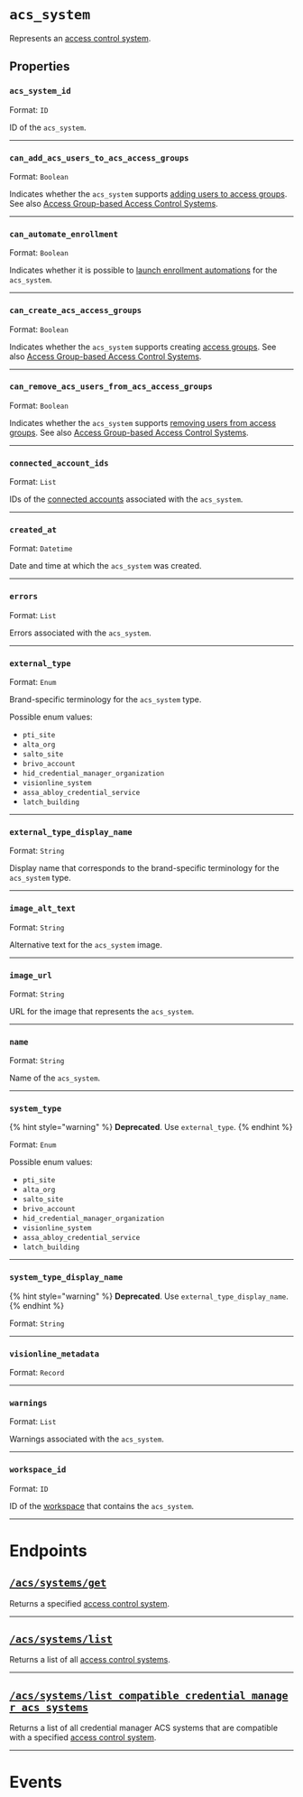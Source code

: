 # `acs_system`

Represents an [access control system](../../../../capability-guides/access-systems).

## Properties

### `acs_system_id`

Format: `ID`

ID of the `acs_system`.

---

### `can_add_acs_users_to_acs_access_groups`

Format: `Boolean`

Indicates whether the `acs_system` supports [adding users to access groups](../../../../capability-guides/access-systems/assigning-users-to-access-groups#add-an-acs-user-to-an-access-group). See also [Access Group-based Access Control Systems](../../../../capability-guides/access-systems/understanding-access-control-system-differences#access-group-based-access-control-systems).

---

### `can_automate_enrollment`

Format: `Boolean`

Indicates whether it is possible to [launch enrollment automations](../../../../capability-guides/mobile-access-in-development/issuing-mobile-credentials-from-an-access-control-system#prepare-the-phones-for-a-user-identity-to-start-receiving-mobile-credentials-using-an-enrollment-aut) for the `acs_system`.

---

### `can_create_acs_access_groups`

Format: `Boolean`

Indicates whether the `acs_system` supports creating [access groups](../../../../capability-guides/access-systems/assigning-users-to-access-groups). See also [Access Group-based Access Control Systems](../../../../capability-guides/access-systems/understanding-access-control-system-differences#access-group-based-access-control-systems).

---

### `can_remove_acs_users_from_acs_access_groups`

Format: `Boolean`

Indicates whether the `acs_system` supports [removing users from access groups](../../../../capability-guides/access-systems/assigning-users-to-access-groups#remove-an-acs-user-from-an-access-group). See also [Access Group-based Access Control Systems](../../../../capability-guides/access-systems/understanding-access-control-system-differences#access-group-based-access-control-systems).

---

### `connected_account_ids`

Format: `List`

IDs of the [connected accounts](../../../../core-concepts/connected-accounts) associated with the `acs_system`.

---

### `created_at`

Format: `Datetime`

Date and time at which the `acs_system` was created.

---

### `errors`

Format: `List`

Errors associated with the `acs_system`.

---

### `external_type`

Format: `Enum`

Brand-specific terminology for the `acs_system` type.

Possible enum values:
- `pti_site`
- `alta_org`
- `salto_site`
- `brivo_account`
- `hid_credential_manager_organization`
- `visionline_system`
- `assa_abloy_credential_service`
- `latch_building`

---

### `external_type_display_name`

Format: `String`

Display name that corresponds to the brand-specific terminology for the `acs_system` type.

---

### `image_alt_text`

Format: `String`

Alternative text for the `acs_system` image.

---

### `image_url`

Format: `String`

URL for the image that represents the `acs_system`.

---

### `name`

Format: `String`

Name of the `acs_system`.

---

### `system_type`

{% hint style="warning" %}
**Deprecated**. Use `external_type`.
{% endhint %}

Format: `Enum`

Possible enum values:
- `pti_site`
- `alta_org`
- `salto_site`
- `brivo_account`
- `hid_credential_manager_organization`
- `visionline_system`
- `assa_abloy_credential_service`
- `latch_building`

---

### `system_type_display_name`

{% hint style="warning" %}
**Deprecated**. Use `external_type_display_name`.
{% endhint %}

Format: `String`

---

### `visionline_metadata`

Format: `Record`

---

### `warnings`

Format: `List`

Warnings associated with the `acs_system`.

---

### `workspace_id`

Format: `ID`

ID of the [workspace](../../../../core-concepts/workspaces) that contains the `acs_system`.

---

# Endpoints

## [`/acs/systems/get`](.//acs/systems/get.md)

Returns a specified [access control system](../../../../capability-guides/access-systems).

---

## [`/acs/systems/list`](.//acs/systems/list.md)

Returns a list of all [access control systems](../../../../capability-guides/access-systems).

---

## [`/acs/systems/list_compatible_credential_manager_acs_systems`](.//acs/systems/list_compatible_credential_manager_acs_systems.md)

Returns a list of all credential manager ACS systems that are compatible with a specified 
[access control system](../../../../capability-guides/access-systems).

---

# Events